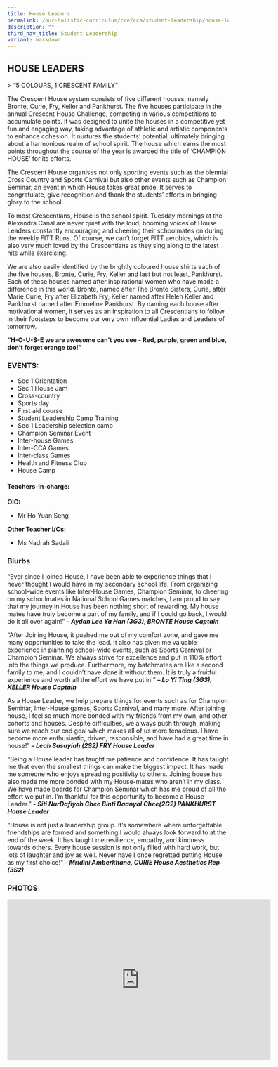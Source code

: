 ```yaml
---
title: House Leaders
permalink: /our-holistic-curriculum/cce/cca/student-leadership/house-leaders/
description: ""
third_nav_title: Student Leadership
variant: markdown
---
```

## **HOUSE LEADERS**

&gt; “5 COLOURS, 1 CRESCENT FAMILY”

The Crescent House system consists of five different houses, namely Bronte, Curie, Fry, Keller and Pankhurst. The five houses participate in the annual Crescent House Challenge, competing in various competitions to accumulate points. It was designed to unite the houses in a competitive yet fun and engaging way, taking advantage of athletic and artistic components to enhance cohesion. It nurtures the students’ potential, ultimately bringing about a harmonious realm of school spirit. The house which earns the most points throughout the course of the year is awarded the title of ‘CHAMPION HOUSE’ for its efforts.

The Crescent House organises not only sporting events such as the biennial Cross Country and Sports Carnival but also other events such as Champion Seminar, an event in which House takes great pride. It serves to congratulate, give recognition and thank the students’ efforts in bringing glory to the school.

To most Crescentians, House is the school spirit. Tuesday mornings at the Alexandra Canal are never quiet with the loud, booming voices of House Leaders constantly encouraging and cheering their schoolmates on during the weekly FITT Runs. Of course, we can’t forget FITT aerobics, which is also very much loved by the Crescentians as they sing along to the latest hits while exercising.

We are also easily identified by the brightly coloured house shirts each of the five houses, Bronte, Curie, Fry, Keller and last but not least, Pankhurst. Each of these houses named after inspirational women who have made a difference in this world. Bronte, named after The Bronte Sisters, Curie, after Marie Curie, Fry after Elizabeth Fry, Keller named after Helen Keller and Pankhurst named after Emmeline Pankhurst. By naming each house after motivational women, it serves as an inspiration to all Crescentians to follow in their footsteps to become our very own influential Ladies and Leaders of tomorrow.

**“H-O-U-S-E we are awesome can’t you see - Red, purple, green and blue, don’t forget orange too!”**


### **EVENTS:**
*   Sec 1 Orientation
*   Sec 1 House Jam
*   Cross-country
*   Sports day
*   First aid course
*   Student Leadership Camp Training
*   Sec 1 Leadership selection camp
*   Champion Seminar Event
*   Inter-house Games
*   Inter-CCA Games
*   Inter-class Games
*   Health and Fitness Club
*   House Camp

#### **Teachers-In-charge:**
**OIC:**  
* Mr Ho Yuan Seng
  
**Other Teacher I/Cs:**  
* Ms Nadrah Sadali


### **Blurbs**

“Ever since I joined House, I have been able to experience things that I never thought I would have in my secondary school life. From organizing school-wide events like Inter-House Games, Champion Seminar, to cheering on my schoolmates in National School Games matches, I am proud to say that my journey in House has been nothing short of rewarding. My house mates have truly become a part of my family, and if I could go back, I would do it all over again!” ***– Aydan Lee Ya Han (3G3), BRONTE House Captain***

“After Joining House, it pushed me out of my comfort zone, and gave me many opportunities to take the lead. It also has given me valuable experience in planning school-wide events, such as Sports Carnival or Champion Seminar. We always strive for excellence and put in 110% effort into the things we produce. Furthermore, my batchmates are like a second family to me, and I couldn’t have done it without them. It is truly a fruitful experience and worth all the effort we have put in!” ***– Lo Yi Ting (3G3), KELLER House Captain***

As a House Leader, we help prepare things for events such as for Champion Seminar, Inter-House games, Sports Carnival, and many more. After joining house, I feel so much more bonded with my friends from my own, and other cohorts and houses. Despite difficulties, we always push through, making sure we reach our end goal which makes all of us more tenacious. I have become more enthusiastic, driven, responsible, and have had a great time in house!” ***– Leah Sasayiah (2S2) FRY House Leader***

“Being a House leader has taught me patience and confidence. It has taught me that even the smallest things can make the biggest impact. It has made me someone who enjoys spreading positivity to others. Joining house has also made me more bonded with my House-mates who aren’t in my class. We have made boards for Champion Seminar which has me proud of all the effort we put in. I’m thankful for this opportunity to become a House Leader.” ***- Siti NurDafiyah Chee Binti Daanyal Chee(2G2) PANKHURST House Leader***

“House is not just a leadership group. It’s somewhere where unforgettable friendships are formed and something I would always look forward to at the end of the week. It has taught me resilience, empathy, and kindness towards others. Every house session is not only filled with hard work, but lots of laughter and joy as well. Never have I once regretted putting House as my first choice!”  ***- Mridini Amberkhane, CURIE House Aesthetics Rep (3S2)***


### **PHOTOS** ###

<iframe allowfullscreen="true" height="366" width="600" frameborder="0" src="https://docs.google.com/presentation/d/e/2PACX-1vSMdDX8cA9n11r0JLQMsr2r21y-XSUy1eZcO1oSSjvUc7xpKfrKfgUeP7tl5NO5IU4uOfMfZo0Qf3kG/embed?start=true&amp;loop=true&amp;delayms=3000"></iframe>